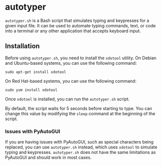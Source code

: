# autotyper

`autotyper.sh` is a Bash script that simulates typing and keypresses for a given input file. It can be used to automate typing commands, text, or code into a terminal or any other application that accepts keyboard input.

## Installation

Before using `autotyper.sh`, you need to install the `xdotool` utility. On Debian and Ubuntu-based systems, you can use the following command:

```
sudo apt-get install xdotool
```



On Red Hat-based systems, you can use the following command:

```
sudo yum install xdotool
```



Once `xdotool` is installed, you can run the `autotyper.sh` script.

By default, the script waits for 5 seconds before starting to type. You can change this value by modifying the `sleep` command at the beginning of the script.


### Issues with PyAutoGUI

If you are having issues with PyAutoGUI, such as special characters being replaced, you can use `autotyper.sh` instead, which uses `xdotool` to simulate typing and keypresses. `autotyper.sh` does not have the same limitations as PyAutoGUI and should work in most cases.

